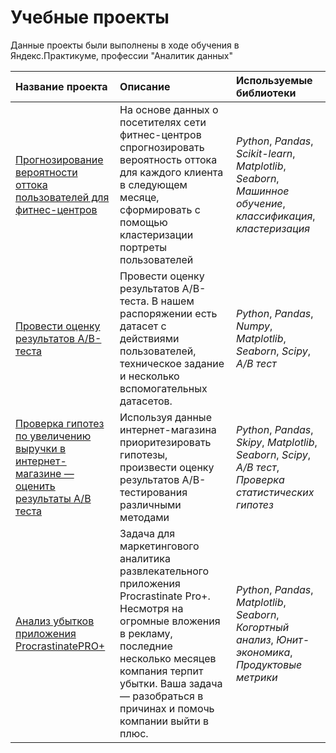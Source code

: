 # Учебные проекты
Данные проекты были выполнены в ходе обучения в Яндекс.Практикуме, профессии "Аналитик данных"

| Название проекта | Описание | Используемые библиотеки | 
| :---------------------- | :---------------------- | :---------------------- |
| [Прогнозирование вероятности оттока пользователей для фитнес-центров](customer_churn) |На основе данных о посетителях сети фитнес-центров спрогнозировать вероятность оттока для каждого клиента в следующем месяце, сформировать с помощью кластеризации портреты пользователей | *Python*, *Pandas*, *Scikit-learn*, *Matplotlib*, *Seaborn*, *Машинное обучение*, *классификация*, *кластеризация*|
| [Провести оценку результатов A/B-теста](A_B_test) |Провести оценку результатов A/B-теста. В нашем распоряжении есть датасет с действиями пользователей, техническое задание и несколько вспомогательных датасетов. | *Python*, *Pandas*, *Numpy*, *Matplotlib*, *Seaborn*, *Scipy*, *A/B тест*|
| [Проверка гипотез по увеличению выручки в интернет-магазине — оценить результаты A/B теста](AB_test_analysis) |Используя данные интернет-магазина приоритезировать гипотезы, произвести оценку результатов A/B-тестирования различными методами| *Python*, *Pandas*, *Skipy*, *Matplotlib*, *Seaborn*, *Scipy*, *A/B тест*, *Проверка статистических гипотез*|
| [ Анализ убытков приложения ProcrastinatePRO+](business_metrics) |Задача для маркетингового аналитика развлекательного приложения Procrastinate Pro+. Несмотря на огромные вложения в рекламу, последние несколько месяцев компания терпит убытки. Ваша задача — разобраться в причинах и помочь компании выйти в плюс.| *Python*, *Pandas*, *Matplotlib*, *Seaborn*, *Когортный анализ*, *Юнит-экономика*, *Продуктовые метрики*|

